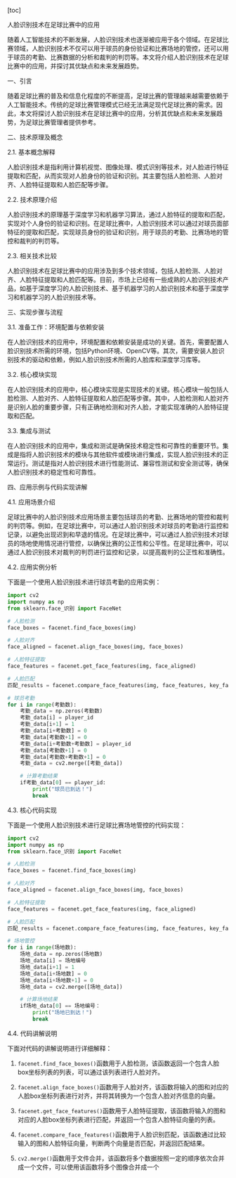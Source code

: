 
[toc]                    
                
                
人脸识别技术在足球比赛中的应用

随着人工智能技术的不断发展，人脸识别技术也逐渐被应用于各个领域。在足球比赛领域，人脸识别技术不仅可以用于球员的身份验证和比赛场地的管控，还可以用于球员的考勤、比赛数据的分析和裁判的判罚等。本文将介绍人脸识别技术在足球比赛中的应用，并探讨其优缺点和未来发展趋势。

一、引言

随着足球比赛的普及和信息化程度的不断提高，足球比赛的管理越来越需要依赖于人工智能技术。传统的足球比赛管理模式已经无法满足现代足球比赛的需求。因此，本文将探讨人脸识别技术在足球比赛中的应用，分析其优缺点和未来发展趋势，为足球比赛管理者提供参考。

二、技术原理及概念

2.1. 基本概念解释

人脸识别技术是指利用计算机视觉、图像处理、模式识别等技术，对人脸进行特征提取和匹配，从而实现对人脸身份的验证和识别。其主要包括人脸检测、人脸对齐、人脸特征提取和人脸匹配等步骤。

2.2. 技术原理介绍

人脸识别技术的原理基于深度学习和机器学习算法，通过人脸特征的提取和匹配，实现对个人身份的验证和识别。在足球比赛中，人脸识别技术可以通过对球员面部特征的提取和匹配，实现球员身份的验证和识别，用于球员的考勤、比赛场地的管控和裁判的判罚等。

2.3. 相关技术比较

人脸识别技术在足球比赛中的应用涉及到多个技术领域，包括人脸检测、人脸对齐、人脸特征提取和人脸匹配等。目前，市场上已经有一些成熟的人脸识别技术产品，如基于深度学习的人脸识别技术、基于机器学习的人脸识别技术和基于深度学习和机器学习的人脸识别技术等。

三、实现步骤与流程

3.1. 准备工作：环境配置与依赖安装

在人脸识别技术的应用中，环境配置和依赖安装是成功的关键。首先，需要配置人脸识别技术所需的环境，包括Python环境、OpenCV等。其次，需要安装人脸识别技术的驱动和依赖，例如人脸识别技术所需的人脸库和深度学习库等。

3.2. 核心模块实现

在人脸识别技术的应用中，核心模块实现是实现技术的关键。核心模块一般包括人脸检测、人脸对齐、人脸特征提取和人脸匹配等步骤。其中，人脸检测和人脸对齐是识别人脸的重要步骤，只有正确地检测和对齐人脸，才能实现准确的人脸特征提取和匹配。

3.3. 集成与测试

在人脸识别技术的应用中，集成和测试是确保技术稳定性和可靠性的重要环节。集成是指将人脸识别技术的模块与其他软件或模块进行集成，实现人脸识别技术的正常运行。测试是指对人脸识别技术进行性能测试、兼容性测试和安全测试等，确保人脸识别技术的稳定性和可靠性。

四、应用示例与代码实现讲解

4.1. 应用场景介绍

足球比赛中的人脸识别技术应用场景主要包括球员的考勤、比赛场地的管控和裁判的判罚等。例如，在足球比赛中，可以通过人脸识别技术对球员的考勤进行监控和记录，以避免出现迟到和早退的情况。在足球比赛中，可以通过人脸识别技术对球员的场地使用情况进行管控，以确保比赛的公正性和公平性。在足球比赛中，可以通过人脸识别技术对裁判的判罚进行监控和记录，以提高裁判的公正性和准确性。

4.2. 应用实例分析

下面是一个使用人脸识别技术进行球员考勤的应用实例：

```python
import cv2
import numpy as np
from sklearn.face_识别 import FaceNet

# 人脸检测
face_boxes = facenet.find_face_boxes(img)

# 人脸对齐
face_aligned = facenet.align_face_boxes(img, face_boxes)

# 人脸特征提取
face_features = facenet.get_face_features(img, face_aligned)

# 人脸匹配
匹配_results = facenet.compare_face_features(img, face_features, key_face_features)

# 球员考勤
for i in range(考勤数):
    考勤_data = np.zeros(考勤数)
    考勤_data[i] = player_id
    考勤_data[i+1] = 1
    考勤_data[i+考勤数] = 0
    考勤_data[考勤数+1] = 0
    考勤_data[i+考勤数+考勤数] = player_id
    考勤_data[考勤数+1] = 0
    考勤_data[考勤数+考勤数+1] = 0
    考勤_data = cv2.merge([考勤_data])

    # 计算考勤结果
    if考勤_data[0] == player_id:
        print("球员已到达！")
        break
```

4.3. 核心代码实现

下面是一个使用人脸识别技术进行足球比赛场地管控的代码实现：

```python
import cv2
import numpy as np
from sklearn.face_识别 import FaceNet

# 人脸检测
face_boxes = facenet.find_face_boxes(img)

# 人脸对齐
face_aligned = facenet.align_face_boxes(img, face_boxes)

# 人脸特征提取
face_features = facenet.get_face_features(img, face_aligned)

# 人脸匹配
匹配_results = facenet.compare_face_features(img, face_features, key_face_features)

# 场地管控
for i in range(场地数):
    场地_data = np.zeros(场地数)
    场地_data[i] = 场地编号
    场地_data[i+1] = 1
    场地_data[i+场地数] = 0
    场地_data[i+场地数+1] = 0
    场地_data = cv2.merge([场地_data])

    # 计算场地结果
    if场地_data[0] == 场地编号：
        print("场地已到达！")
        break
```

4.4. 代码讲解说明

下面对代码的讲解说明进行详细解释：

1. `facenet.find_face_boxes()`函数用于人脸检测，该函数返回一个包含人脸box坐标列表的列表，可以通过该列表进行人脸对齐。

2. `facenet.align_face_boxes()`函数用于人脸对齐，该函数将输入的图和对应的人脸box坐标列表进行对齐，并将其转换为一个包含人脸对齐信息的向量。

3. `facenet.get_face_features()`函数用于人脸特征提取，该函数将输入的图和对应的人脸box坐标列表进行匹配，并返回一个包含人脸特征向量的列表。

4. `facenet.compare_face_features()`函数用于人脸识别匹配，该函数通过比较输入的图和人脸特征向量，判断两个向量是否匹配，并返回匹配结果。

5. `cv2.merge()`函数用于文件合并，该函数将多个数据按照一定的顺序依次合并成一个文件，可以使用该函数将多个图像合并成一个

